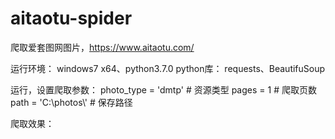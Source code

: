 # aitaotu-spider
爬取爱套图网图片，https://www.aitaotu.com/

运行环境：
	windows7 x64、python3.7.0
python库：
	requests、BeautifuSoup
	
运行，设置爬取参数：
	photo_type = 'dmtp'  	# 资源类型
	pages = 1               # 爬取页数
	path = 'C:\\photos\\'   # 保存路径
	
爬取效果：
	
